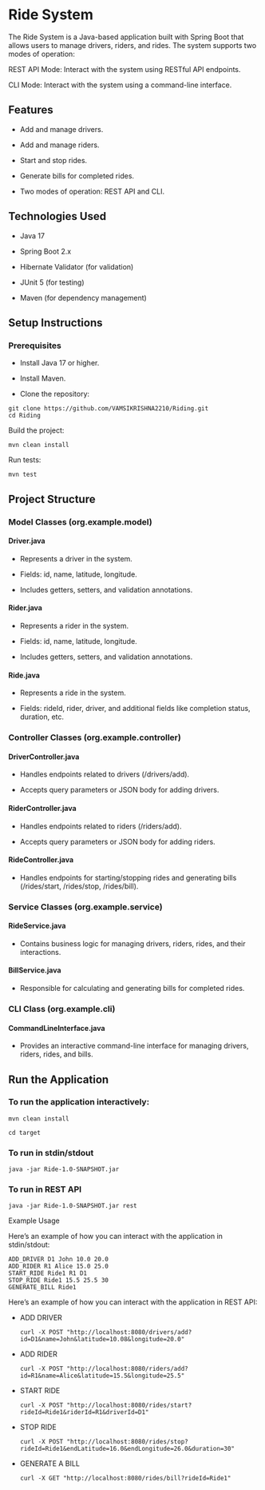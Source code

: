 # Ride System

The Ride System is a Java-based application built with Spring Boot that allows users to manage drivers, riders, and rides. The system supports two modes of operation:

REST API Mode: Interact with the system using RESTful API endpoints.

CLI Mode: Interact with the system using a command-line interface.

## Features

  * Add and manage drivers.

  * Add and manage riders.

  * Start and stop rides.

  * Generate bills for completed rides.

  * Two modes of operation: REST API and CLI.

## Technologies Used

  * Java 17

  * Spring Boot 2.x

  * Hibernate Validator (for validation)

  * JUnit 5 (for testing)

  * Maven (for dependency management)

## Setup Instructions
### Prerequisites

  * Install Java 17 or higher.

  * Install Maven.

  * Clone the repository:
```
git clone https://github.com/VAMSIKRISHNA2210/Riding.git
cd Riding
```
Build the project:
```
mvn clean install
```
Run tests:
```
mvn test
```
## Project Structure

### Model Classes (org.example.model)

  #### Driver.java

  * Represents a driver in the system.

  * Fields: id, name, latitude, longitude.

  * Includes getters, setters, and validation annotations.

  #### Rider.java

  * Represents a rider in the system.

  * Fields: id, name, latitude, longitude.

  * Includes getters, setters, and validation annotations.

  #### Ride.java

  * Represents a ride in the system.

  * Fields: rideId, rider, driver, and additional fields like completion status, duration, etc.
 
### Controller Classes (org.example.controller)

  #### DriverController.java

  * Handles endpoints related to drivers (/drivers/add).

  * Accepts query parameters or JSON body for adding drivers.

  #### RiderController.java

  * Handles endpoints related to riders (/riders/add).

  * Accepts query parameters or JSON body for adding riders.

  #### RideController.java

  * Handles endpoints for starting/stopping rides and generating bills (/rides/start, /rides/stop, /rides/bill).

### Service Classes (org.example.service)

  #### RideService.java

  * Contains business logic for managing drivers, riders, rides, and their interactions.

  #### BillService.java

  * Responsible for calculating and generating bills for completed rides.

### CLI Class (org.example.cli)

  #### CommandLineInterface.java

  * Provides an interactive command-line interface for managing drivers, riders, rides, and bills.

## Run the Application

### To run the application interactively:

```
mvn clean install

cd target
```
### To run in stdin/stdout

```
java -jar Ride-1.0-SNAPSHOT.jar
```
### To run in REST API 

```
java -jar Ride-1.0-SNAPSHOT.jar rest
```

Example Usage

Here’s an example of how you can interact with the application in stdin/stdout:
```
ADD_DRIVER D1 John 10.0 20.0
ADD_RIDER R1 Alice 15.0 25.0
START_RIDE Ride1 R1 D1
STOP_RIDE Ride1 15.5 25.5 30
GENERATE_BILL Ride1
```
Here’s an example of how you can interact with the application in REST API:

  * ADD DRIVER
    
    ```
    curl -X POST "http://localhost:8080/drivers/add?id=D1&name=John&latitude=10.08&longitude=20.0"
    ```
  * ADD RIDER
    
    ```
    curl -X POST "http://localhost:8080/riders/add?id=R1&name=Alice&latitude=15.5&longitude=25.5"
    ```
  * START RIDE
    
    ```
    curl -X POST "http://localhost:8080/rides/start?rideId=Ride1&riderId=R1&driverId=D1"
    ```
  * STOP RIDE
    
    ```
    curl -X POST "http://localhost:8080/rides/stop?rideId=Ride1&endLatitude=16.0&endLongitude=26.0&duration=30"
    ```
  * GENERATE A BILL
    
    ```
    curl -X GET "http://localhost:8080/rides/bill?rideId=Ride1"
    ```


